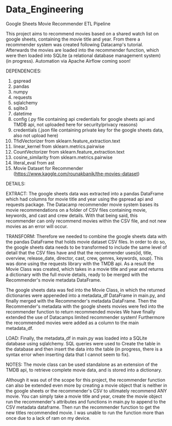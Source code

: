 # Data_Engineering

Google Sheets Movie Recommender ETL Pipeline


This project aims to recommend movies based on a shared watch list on google sheets, containing the movie title and year. From there a recommender system was created following Datacamp's tutorial. Afterwards the movies are loaded into the recommender function, which were then loaded into SQLite (a relational database management system) (in progress). Automation via Apache Airflow coming soon!


DEPENDENCIES:
1. gspread
2. pandas
3. numpy
4. requests
5. sqlalchemy
6. sqlite3
7. datetime
8. config (.py file containing api credentials for google sheets api and TMDB api, not uploaded here for security/privacy reasons)
9. credentials (.json file containing private key for the google sheets data, also not upload here)
10. TfidVectorizer from sklearn.feature_extraction.text
11. linear_kernel from sklearn.metrics.pairwise
12. CountVectorizer from sklearn.feature_extraction.text
13. cosine_similarity from sklearn.metrics.pairwise
14. literal_eval from ast
15. Movie Dataset for Recommender (https://www.kaggle.com/rounakbanik/the-movies-dataset)
 


DETAILS:

EXTRACT:
The google sheets data was extracted into a pandas DataFrame which had columns for movie title and year using the gspread api and requests package.
The Datacamp recommender movie system bases its movie recommendations on a folder of CSV files containing movie, keywords, and cast and crew details.
With that being said, this recommender can only recommend movies within the CSV file, and not new movies as an error will occur.

TRANSFORM:
Therefore we needed to combine the google sheets data with the pandas DataFrame that holds movie dataset CSV files.
In order to do so, the google sheets data needs to be transformed to include the same level of detail that the CSV files have and that the recommender uses(id, title, overview, release_date, director, cast, crew, genres, keywords, soup).
This was done using the requests library with the TMDB api.
As a result the Movie Class was created, which takes in a movie title and year and returns a dictionary with the full movie details, ready to be merged with the Recommender's movie metadata DataFrame.

The google sheets data was fed into the Movie Class, in which the returned dictionaries were appeneded into a metadata_df DataFrame in main.py, and finally merged with the Recommender's metadata DataFrame.
Then the Recommender's metadata with the google sheets movies were fed into the recommender function to return recommended movies
We have finally extended the use of Datacamps limited recommender system!
Furthermore the recommended movies were added as a column to the main metadata_df.

LOAD:
Finally, the metadata_df in main.py was loaded into a SQLite database using sqlalchemy.
SQL queries were used to Create the table in the database and then insert the data into the table (in progress, there is a syntax error when inserting data that I cannot seem to fix).


NOTES:
The movie class can be used standalone as an extension of the TMDB api, to retrieve complete movie data, and is stored into a dictionary.

Although it was out of the scope for this project, the recommender function can also be extended even more by creating a movie object that is neither in the google sheets or the recommender's CSV to ultimately recommend ANY movie. You can simply take a movie title and year, create the movie object run the recommender's attributes and functions in main.py to append to the CSV metadata dataframe. Then run the recommender function to get the new titles recommended movie. I was unable to run the function more than once due to a lack of ram on my device. 
